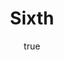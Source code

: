 ---
title: Sixth
description: Covid-19 Outbreak in thailand
img: https://static.scientificamerican.com/blogs/cache/file/FF0C8844-B47C-45AC-889F9F4508E4D377_source.jpg?w=590&h=800&4D68DC5A-8CCD-4215-9463347AB43AAA6D
alt: my first blog post

author:
  name: Space walker
  bio: All about Walker
  image: https://uploads-ssl.webflow.com/5fd119f0d386feb0ce425af0/5fd119f0d386fede1c425ce4_Author%20in%20Nando%20Blue.png
  
---